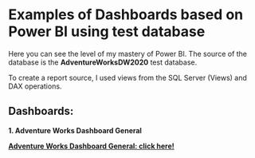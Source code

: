 # Examples of Dashboards based on Power BI using test database 

Here you can see the level of my mastery of Power BI. The source of the database is the **AdventureWorksDW2020** test database.

To create a report source, I used views from the SQL Server (Views) and DAX operations.

## Dashboards:

**1. Adventure Works Dashboard General**

**[Adventure Works Dashboard General: click here!](https://github.com/prosimpleee/data_engineering_/blob/main/PowerBI/Adventure_Works_Dashboard_General_PoweBI.pdf)**

